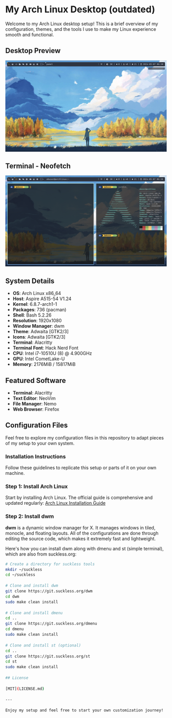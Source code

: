 # My Arch Linux Desktop (outdated)

Welcome to my Arch Linux desktop setup! This is a brief overview of my configuration, themes, and the tools I use to make my Linux experience smooth and functional.

## Desktop Preview

![Arch Linux Desktop](images/image.png)

## Terminal - Neofetch

![Arch Linux Desktop](images/image2.png)

## System Details

- **OS**: Arch Linux x86_64
- **Host**: Aspire A515-54 V1.24
- **Kernel**: 6.8.7-arch1-1
- **Packages**: 736 (pacman)
- **Shell**: Bash 5.2.26
- **Resolution**: 1920x1080
- **Window Manager**: dwm
- **Theme**: Adwaita [GTK2/3]
- **Icons**: Adwaita [GTK2/3]
- **Terminal**: Alacritty
- **Terminal Font**: Hack Nerd Font
- **CPU**: Intel i7-10510U (8) @ 4.900GHz
- **GPU**: Intel CometLake-U
- **Memory**: 2176MiB / 15817MiB

## Featured Software

- **Terminal**: Alacritty
- **Text Editor**: NeoVim
- **File Manager**: Nemo
- **Web Browser**: Firefox

## Configuration Files

Feel free to explore my configuration files in this repository to adapt pieces of my setup to your own system.

### Installation Instructions

Follow these guidelines to replicate this setup or parts of it on your own machine.

### Step 1: Install Arch Linux

Start by installing Arch Linux. The official guide is comprehensive and updated regularly:
[Arch Linux Installation Guide](https://wiki.archlinux.org/title/Installation_guide)

### Step 2: Install dwm

**dwm** is a dynamic window manager for X. It manages windows in tiled, monocle, and floating layouts. All of the configurations are done through editing the source code, which makes it extremely fast and lightweight.

Here's how you can install dwm along with dmenu and st (simple terminal), which are also from suckless.org:

```bash
# Create a directory for suckless tools
mkdir ~/suckless
cd ~/suckless

# Clone and install dwm
git clone https://git.suckless.org/dwm
cd dwm
sudo make clean install

# Clone and install dmenu
cd ..
git clone https://git.suckless.org/dmenu
cd dmenu
sudo make clean install

# Clone and install st (optional)
cd ..
git clone https://git.suckless.org/st
cd st
sudo make clean install

## License

[MIT](LICENSE.md)

---

Enjoy my setup and feel free to start your own customization journey!

